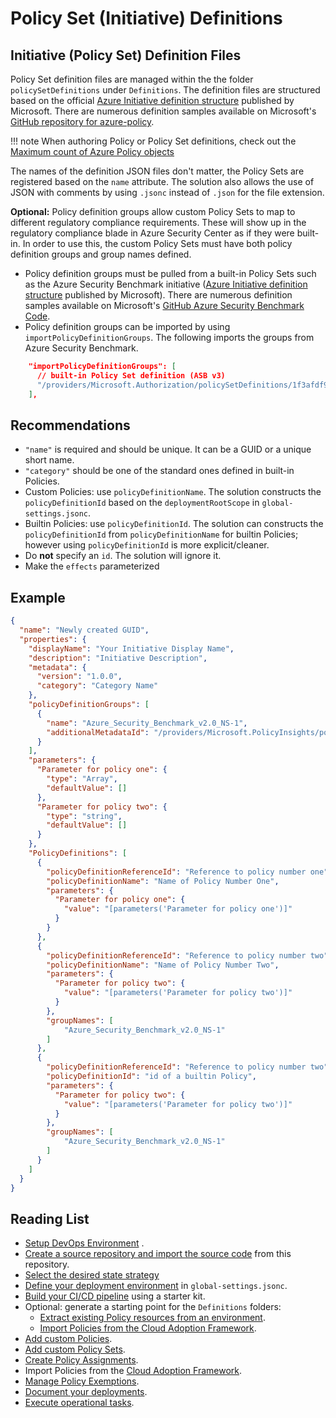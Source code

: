# Policy Set (Initiative) Definitions

## Initiative (Policy Set) Definition Files

Policy Set definition files are managed within the the folder `policySetDefinitions` under `Definitions`. The definition files are structured based on the official [Azure Initiative definition structure](https://docs.microsoft.com/en-us/azure/governance/policy/concepts/initiative-definition-structure) published by Microsoft. There are numerous definition samples available on Microsoft's [GitHub repository for azure-policy](https://github.com/Azure/azure-policy/tree/master/built-in-policies/policySetDefinitions).

!!! note
    When authoring Policy or Policy Set definitions, check out the [Maximum count of Azure Policy objects](https://docs.microsoft.com/en-us/azure/governance/policy/overview#maximum-count-of-azure-policy-objects)

The names of the definition JSON files don't matter, the Policy Sets are registered based on the `name` attribute. The solution also allows the use of JSON with comments by using `.jsonc` instead of `.json` for the file extension.

**Optional:** Policy definition groups allow custom Policy Sets to map to different regulatory compliance requirements. These will show up in the regulatory compliance blade in Azure Security Center as if they were built-in. In order to use this, the custom Policy Sets must have both policy definition groups and group names defined.

* Policy definition groups must be pulled from a built-in Policy Sets such as the Azure Security Benchmark initiative ([Azure Initiative definition structure](https://docs.microsoft.com/en-us/azure/governance/policy/concepts/initiative-definition-structure) published by Microsoft). There are numerous definition samples available on Microsoft's [GitHub Azure Security Benchmark Code](https://github.com/Azure/azure-policy/blob/master/built-in-policies/policySetDefinitions/Security%20Center/AzureSecurityCenter.json).
* Policy definition groups can be imported by using `importPolicyDefinitionGroups`. The following imports the groups from Azure Security Benchmark.

```json
    "importPolicyDefinitionGroups": [
      // built-in Policy Set definition (ASB v3)
      "/providers/Microsoft.Authorization/policySetDefinitions/1f3afdf9-d0c9-4c3d-847f-89da613e70a8"
    ],
```

## Recommendations

* `"name"` is required and should be unique. It can be a GUID or a unique short name.
* `"category"` should be one of the standard ones defined in built-in Policies.
* Custom Policies: use `policyDefinitionName`. The solution constructs the `policyDefinitionId` based on the `deploymentRootScope` in `global-settings.jsonc`.
* Builtin Policies: use `policyDefinitionId`. The solution can constructs the `policyDefinitionId` from `policyDefinitionName` for builtin Policies; however using `policyDefinitionId` is more explicit/cleaner.
* Do **not** specify an `id`. The solution will ignore it.
* Make  the `effects` parameterized

## Example

```json
{
  "name": "Newly created GUID",
  "properties": {
    "displayName": "Your Initiative Display Name",
    "description": "Initiative Description",
    "metadata": {
      "version": "1.0.0",
      "category": "Category Name"
    },
    "policyDefinitionGroups": [
      {
        "name": "Azure_Security_Benchmark_v2.0_NS-1",
        "additionalMetadataId": "/providers/Microsoft.PolicyInsights/policyMetadata/Azure_Security_Benchmark_v2.0_NS-1"
      }
    ],
    "parameters": {
      "Parameter for policy one": {
        "type": "Array",
        "defaultValue": []
      },
      "Parameter for policy two": {
        "type": "string",
        "defaultValue": []
      }
    },
    "PolicyDefinitions": [
      {
        "policyDefinitionReferenceId": "Reference to policy number one",
        "policyDefinitionName": "Name of Policy Number One",
        "parameters": {
          "Parameter for policy one": {
            "value": "[parameters('Parameter for policy one')]"
          }
        }
      },
      {
        "policyDefinitionReferenceId": "Reference to policy number two",
        "policyDefinitionName": "Name of Policy Number Two",
        "parameters": {
          "Parameter for policy two": {
            "value": "[parameters('Parameter for policy two')]"
          }
        },
        "groupNames": [
            "Azure_Security_Benchmark_v2.0_NS-1"
        ]
      },
      {
        "policyDefinitionReferenceId": "Reference to policy number two",
        "policyDefinitionId": "id of a builtin Policy",
        "parameters": {
          "Parameter for policy two": {
            "value": "[parameters('Parameter for policy two')]"
          }
        },
        "groupNames": [
            "Azure_Security_Benchmark_v2.0_NS-1"
        ]
      }
    ]
  }
}
```

## Reading List

* [Setup DevOps Environment](operating-environment.md) .
* [Create a source repository and import the source code](clone-github.md) from this repository.
* [Select the desired state strategy](desired-state-strategy.md)
* [Define your deployment environment](definitions-and-global-settings.md) in `global-settings.jsonc`.
* [Build your CI/CD pipeline](ci-cd-pipeline.md) using a starter kit.
* Optional: generate a starting point for the `Definitions` folders:
  * [Extract existing Policy resources from an environment](extract-existing-policy-resources.md).
  * [Import Policies from the Cloud Adoption Framework](cloud-adoption-framework.md).
* [Add custom Policies](policy-definitions.md).
* [Add custom Policy Sets](policy-set-definitions.md).
* [Create Policy Assignments](policy-assignments.md).
* Import Policies from the [Cloud Adoption Framework](cloud-adoption-framework.md).
* [Manage Policy Exemptions](policy-exemptions.md).
* [Document your deployments](documenting-assignments-and-policy-sets.md).
* [Execute operational tasks](operational-scripts.md).
